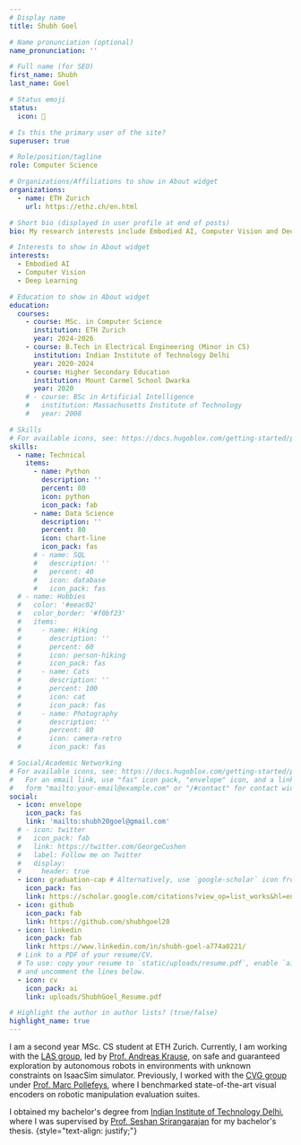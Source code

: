 ```yaml
---
# Display name
title: Shubh Goel

# Name pronunciation (optional)
name_pronunciation: ''

# Full name (for SEO)
first_name: Shubh
last_name: Goel

# Status emoji
status:
  icon: 🙋

# Is this the primary user of the site?
superuser: true

# Role/position/tagline
role: Computer Science

# Organizations/Affiliations to show in About widget
organizations:
  - name: ETH Zurich
    url: https://ethz.ch/en.html

# Short bio (displayed in user profile at end of posts)
bio: My research interests include Embodied AI, Computer Vision and Deep Learning.

# Interests to show in About widget
interests:
  - Embodied AI
  - Computer Vision
  - Deep Learning

# Education to show in About widget
education:
  courses:
    - course: MSc. in Computer Science
      institution: ETH Zurich
      year: 2024-2026
    - course: B.Tech in Electrical Engineering (Minor in CS)
      institution: Indian Institute of Technology Delhi
      year: 2020-2024
    - course: Higher Secondary Education
      institution: Mount Carmel School Dwarka
      year: 2020
    # - course: BSc in Artificial Intelligence
    #   institution: Massachusetts Institute of Technology
    #   year: 2008

# Skills
# For available icons, see: https://docs.hugoblox.com/getting-started/page-builder/#icons
skills:
  - name: Technical
    items:
      - name: Python
        description: ''
        percent: 80
        icon: python
        icon_pack: fab
      - name: Data Science
        description: ''
        percent: 80
        icon: chart-line
        icon_pack: fas
      # - name: SQL
      #   description: ''
      #   percent: 40
      #   icon: database
      #   icon_pack: fas
  # - name: Hobbies
  #   color: '#eeac02'
  #   color_border: '#f0bf23'
  #   items:
  #     - name: Hiking
  #       description: ''
  #       percent: 60
  #       icon: person-hiking
  #       icon_pack: fas
  #     - name: Cats
  #       description: ''
  #       percent: 100
  #       icon: cat
  #       icon_pack: fas
  #     - name: Photography
  #       description: ''
  #       percent: 80
  #       icon: camera-retro
  #       icon_pack: fas

# Social/Academic Networking
# For available icons, see: https://docs.hugoblox.com/getting-started/page-builder/#icons
#   For an email link, use "fas" icon pack, "envelope" icon, and a link in the
#   form "mailto:your-email@example.com" or "/#contact" for contact widget.
social:
  - icon: envelope
    icon_pack: fas
    link: 'mailto:shubh20goel@gmail.com'
  # - icon: twitter
  #   icon_pack: fab
  #   link: https://twitter.com/GeorgeCushen
  #   label: Follow me on Twitter
  #   display:
  #     header: true
  - icon: graduation-cap # Alternatively, use `google-scholar` icon from `ai` icon pack
    icon_pack: fas
    link: https://scholar.google.com/citations?view_op=list_works&hl=en&hl=en&user=Ts2zytgAAAAJ
  - icon: github
    icon_pack: fab
    link: https://github.com/shubhgoel20
  - icon: linkedin
    icon_pack: fab
    link: https://www.linkedin.com/in/shubh-goel-a774a0221/
  # Link to a PDF of your resume/CV.
  # To use: copy your resume to `static/uploads/resume.pdf`, enable `ai` icons in `params.yaml`,
  # and uncomment the lines below.
  - icon: cv
    icon_pack: ai
    link: uploads/ShubhGoel_Resume.pdf

# Highlight the author in author lists? (true/false)
highlight_name: true
---
```


I am a second year MSc. CS student at ETH Zurich. Currently, I am working with the [LAS group](https://las.inf.ethz.ch/), led by [Prof. Andreas Krause](https://las.inf.ethz.ch/krausea), on safe and guaranteed exploration by autonomous robots in environments with unknown constraints on IsaacSim simulator. Previously, I worked with the [CVG group](https://cvg.ethz.ch/) under [Prof. Marc Pollefeys](https://cvg.ethz.ch/team/Prof-Dr-Marc-Pollefeys), where I benchmarked state-of-the-art visual encoders on robotic manipulation evaluation suites.

I obtained my bachelor's degree from [Indian Institute of Technology Delhi](https://home.iitd.ac.in/), where I was supervised by [Prof. Seshan Srirangarajan](https://web.iitd.ac.in/~seshan/) for my bachelor's thesis.
{style="text-align: justify;"}

